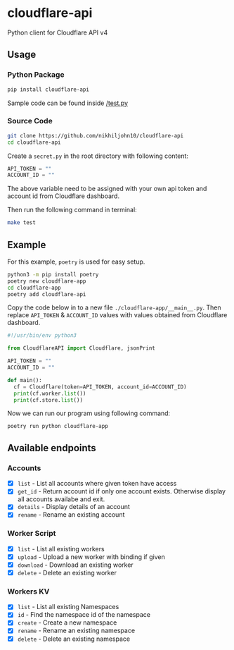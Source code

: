 # cloudflare-api
Python client for Cloudflare API v4

## Usage

### Python Package

```bash
pip install cloudflare-api
```

Sample code can be found inside [/test.py](https://github.com/nikhiljohn10/cloudflare-api/blob/main/test.py) 

### Source Code

```bash
git clone https://github.com/nikhiljohn10/cloudflare-api
cd cloudflare-api
```

Create a `secret.py` in the root directory with following content:
```python
API_TOKEN = ""
ACCOUNT_ID = ""
```
The above variable need to be assigned with your own api token and account id from Cloudflare dashboard.

Then run the following command in terminal:
```bash
make test
```

## Example

For this example, `poetry` is used for easy setup.
```bash
python3 -m pip install poetry
poetry new cloudflare-app
cd cloudflare-app
poetry add cloudflare-api
```

Copy the code below in to a new file `./cloudflare-app/__main__.py`. Then replace `API_TOKEN` & `ACCOUNT_ID` values with values obtained from Cloudflare dashboard.
```python
#!/usr/bin/env python3

from CloudflareAPI import Cloudflare, jsonPrint

API_TOKEN = ""
ACCOUNT_ID = ""

def main():
  cf = Cloudflare(token=API_TOKEN, account_id=ACCOUNT_ID)
  print(cf.worker.list())
  print(cf.store.list())
```

Now we can run our program using following command:
```
poetry run python cloudflare-app
```

## Available endpoints

### Accounts

- [x] `list` - List all accounts where given token have access
- [x] `get_id` - Return account id if only one account exists. Otherwise display all accounts availabe and exit.
- [x] `details` - Display details of an account
- [x] `rename` - Rename an existing account

### Worker Script

- [x] `list` - List all existing workers
- [x] `upload` - Upload a new worker with binding if given
- [x] `download` - Download an existing worker
- [x] `delete` - Delete an existing worker

### Workers KV

- [x] `list` - List all existing Namespaces
- [x] `id` - Find the namespace id of the namespace
- [x] `create` - Create a new namespace
- [x] `rename` - Rename an existing namespace
- [x] `delete` - Delete an existing namespace
